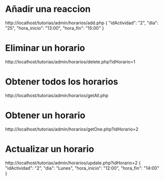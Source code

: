 # Añadir una reaccion

http://localhost/tutorias/admin/horarios/add.php
{
  "idActividad": "2",
  "dia": "25",
  "hora_inicio": "13:00",
  "hora_fin": "15:00"
}

# Eliminar un horario

http://localhost/tutorias/admin/horarios/delete.php?idHorario=1

# Obtener todos los horarios

http://localhost/tutorias/admin/horarios/getAll.php

# Obtener un horario

http://localhost/tutorias/admin/horarios/getOne.php?idHorario=2

# Actualizar un horario

http://localhost/tutorias/admin/horarios/update.php?idHorario=2
{
  "idActividad": "2",
  "dia": "Lunes",
  "hora_inicio": "12:00",
  "hora_fin": "14:00"
}